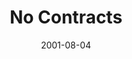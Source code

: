 ---
layout: message
category: message
series: "Counter-Cultural"
title: "No Contracts"
date: 2001-08-04
audio-description: "Jesus turned our established cultural wisdom upside down. Let's dig into His counter-cultural words. "
audio: ""
audio-title: "No Contracts"
audio-duration: ":"
---